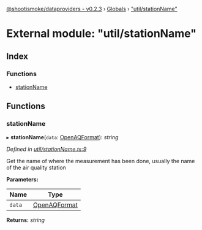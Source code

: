 [@shootismoke/dataproviders - v0.2.3](../README.md) › [Globals](../globals.md) › ["util/stationName"](_util_stationname_.md)

# External module: "util/stationName"

## Index

### Functions

* [stationName](_util_stationname_.md#stationname)

## Functions

###  stationName

▸ **stationName**(`data`: [OpenAQFormat](_util_openaq_.md#openaqformat)): *string*

*Defined in [util/stationName.ts:9](https://github.com/shootismoke/common/blob/5b392da/packages/dataproviders/src/util/stationName.ts#L9)*

Get the name of where the measurement has been done, usually the name of the
air quality station

**Parameters:**

Name | Type |
------ | ------ |
`data` | [OpenAQFormat](_util_openaq_.md#openaqformat) |

**Returns:** *string*
